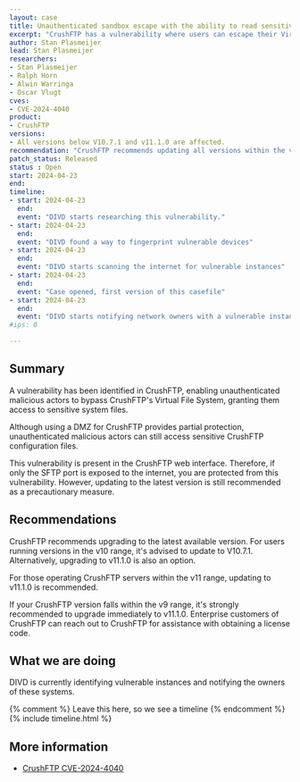 ```yaml
---
layout: case
title: Unauthenticated sandbox escape with the ability to read sensitive system files within CrushFTP WebInterface
excerpt: "CrushFTP has a vulnerability where users can escape their Virtual File System (VFS) and download system files"
author: Stan Plasmeijer
lead: Stan Plasmeijer
researchers:
- Stan Plasmeijer
- Ralph Horn
- Alwin Warringa
- Oscar Vlugt
cves:
- CVE-2024-4040
product: 
- CrushFTP
versions: 
- All versions below V10.7.1 and v11.1.0 are affected.
recommendation: "CrushFTP recommends updating all versions within the v10 range to version v10.7.1. Additionally, all versions below v11.1.0 should be upgraded to v11.1.0. CrushFTP advises companies still using v9 to immediately upgrade to v11."
patch_status: Released
status : Open
start: 2024-04-23
end: 
timeline:
- start: 2024-04-23
  end:
  event: "DIVD starts researching this vulnerability."
- start: 2024-04-23
  end:
  event: "DIVD found a way to fingerprint vulnerable devices"
- start: 2024-04-23
  end:
  event: "DIVD starts scanning the internet for vulnerable instances"
- start: 2024-04-23
  end:
  event: "Case opened, first version of this casefile"
- start: 2024-04-23
  end:
  event: "DIVD starts notifying network owners with a vulnerable instance in their network."
#ips: 0

---
```

## Summary

A vulnerability has been identified in CrushFTP, enabling unauthenticated malicious actors to bypass CrushFTP's Virtual File System, granting them access to sensitive system files.

Although using a DMZ for CrushFTP provides partial protection, unauthenticated malicious actors can still access sensitive CrushFTP configuration files.

This vulnerability is present in the CrushFTP web interface. Therefore, if only the SFTP port is exposed to the internet, you are protected from this vulnerability. However, updating to the latest version is still recommended as a precautionary measure.

## Recommendations

CrushFTP recommends upgrading to the latest available version. For users running versions in the v10 range, it's advised to update to V10.7.1. Alternatively, upgrading to v11.1.0 is also an option.

For those operating CrushFTP servers within the v11 range, updating to v11.1.0 is recommended.

If your CrushFTP version falls within the v9 range, it's strongly recommended to upgrade immediately to v11.1.0. Enterprise customers of CrushFTP can reach out to CrushFTP for assistance with obtaining a license code.

## What we are doing

DIVD is currently identifying vulnerable instances and notifying the owners of these systems.

{% comment %}  Leave this here, so we see a timeline {% endcomment %}
{% include timeline.html %}

## More information
* [CrushFTP CVE-2024-4040](https://www.crushftp.com/crush11wiki/Wiki.jsp?page=Update)